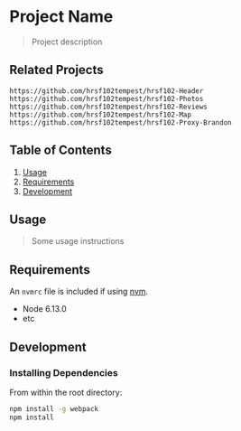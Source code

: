 # Project Name

> Project description

## Related Projects

    https://github.com/hrsf102tempest/hrsf102-Header
    https://github.com/hrsf102tempest/hrsf102-Photos
    https://github.com/hrsf102tempest/hrsf102-Reviews
    https://github.com/hrsf102tempest/hrsf102-Map
    https://github.com/hrsf102tempest/hrsf102-Proxy-Brandon

## Table of Contents

1. [Usage](#Usage)
1. [Requirements](#requirements)
1. [Development](#development)

## Usage

> Some usage instructions

## Requirements

An `nvmrc` file is included if using [nvm](https://github.com/creationix/nvm).

- Node 6.13.0
- etc

## Development

### Installing Dependencies

From within the root directory:

```sh
npm install -g webpack
npm install
```

